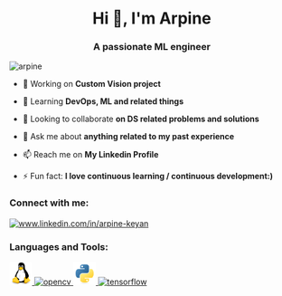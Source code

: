 <h1 align="center">Hi 👋, I'm Arpine</h1>
<h3 align="center">A passionate ML engineer</h3>

<p align="left"> <img src="https://komarev.com/ghpvc/?username=arpine&label=Profile%20views&color=0e75b6&style=flat" alt="arpine" /> </p>

- 🔭 Working on **Custom Vision project**

- 🌱 Learning **DevOps, ML and related things**

- 👯 Looking to collaborate **on DS related problems and solutions**

- 💬 Ask me about **anything related to my past experience**

- 📫 Reach me on **My Linkedin Profile**

- ⚡ Fun fact: **I love continuous learning / continuous development:)**

<h3 align="left">Connect with me:</h3>
<p align="left">
<a href=" www.linkedin.com/in/arpine-keyan/" target="blank"><img align="center" src="https://raw.githubusercontent.com/rahuldkjain/github-profile-readme-generator/master/src/images/icons/Social/linked-in-alt.svg" alt="www.linkedin.com/in/arpine-keyan" height="30" width="40" /></a>
</p>

<h3 align="left">Languages and Tools:</h3>
<p align="left"> <a href="https://www.linux.org/" target="_blank" rel="noreferrer"> <img src="https://raw.githubusercontent.com/devicons/devicon/master/icons/linux/linux-original.svg" alt="linux" width="40" height="40"/> </a> <a href="https://opencv.org/" target="_blank" rel="noreferrer"> <img src="https://www.vectorlogo.zone/logos/opencv/opencv-icon.svg" alt="opencv" width="40" height="40"/> </a> <a href="https://www.python.org" target="_blank" rel="noreferrer"> <img src="https://raw.githubusercontent.com/devicons/devicon/master/icons/python/python-original.svg" alt="python" width="40" height="40"/> </a> <a href="https://www.tensorflow.org" target="_blank" rel="noreferrer"> <img src="https://www.vectorlogo.zone/logos/tensorflow/tensorflow-icon.svg" alt="tensorflow" width="40" height="40"/> </a> </p>









